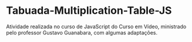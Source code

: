 # Tabuada-Multiplication-Table-JS
Atividade realizada no curso de JavaScript do Curso em Vídeo, ministrado pelo professor Gustavo Guanabara, com algumas adaptações. 
